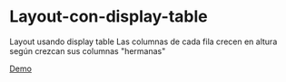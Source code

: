 # Layout-con-display-table

Layout usando display table
Las columnas de cada fila crecen en altura según crezcan sus columnas "hermanas"

[Demo](http://mentiraspoliticas.es/projects/grid-table/grid-table.html)